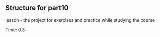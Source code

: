 ## Structure for part10

lesson - the project for exercises and practice while studying the course

Time: 0.3
